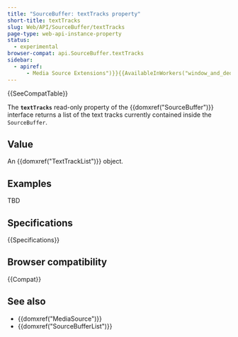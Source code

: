 ```yaml
---
title: "SourceBuffer: textTracks property"
short-title: textTracks
slug: Web/API/SourceBuffer/textTracks
page-type: web-api-instance-property
status:
  - experimental
browser-compat: api.SourceBuffer.textTracks
sidebar:
  - apiref:
      - Media Source Extensions")}}{{AvailableInWorkers("window_and_dedicated
---
```


{{SeeCompatTable}}

The **`textTracks`** read-only property of the
{{domxref("SourceBuffer")}} interface returns a list of the text tracks currently
contained inside the `SourceBuffer`.

## Value

An {{domxref("TextTrackList")}} object.

## Examples

TBD

## Specifications

{{Specifications}}

## Browser compatibility

{{Compat}}

## See also

- {{domxref("MediaSource")}}
- {{domxref("SourceBufferList")}}
